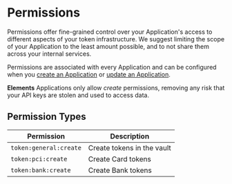 # Permissions

Permissions offer fine-grained control over your Application's access to different aspects of your token infrastructure. We suggest limiting the scope of your Application to the least amount possible, and to not share them across your internal services.

Permissions are associated with every Application and can be configured when you [create an Application](/api-reference#applications-create-application) or [update an Application](/api-reference#applications-update-application). 

**Elements** Applications only allow _create_ permissions, removing any risk that your API keys are stolen and used to access data.

## Permission Types

| Permission             | Description                |
|------------------------|----------------------------|
| `token:general:create` | Create tokens in the vault |
| `token:pci:create`     | Create Card tokens  |
| `token:bank:create`    | Create Bank tokens  |
